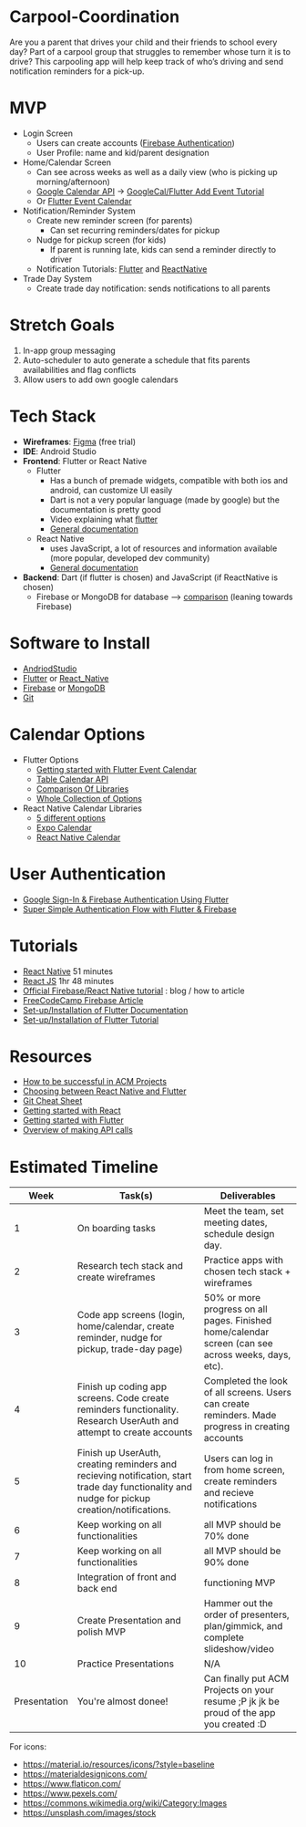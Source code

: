 # Carpool-Coordination
Are you a parent that drives your child and their friends to school every day? Part of a carpool group that struggles to remember whose turn it is to drive? This carpooling app will help keep track of who’s driving and send notification reminders for a pick-up.

# MVP

- Login Screen 
  - Users can create accounts ([Firebase Authentication](https://firebase.google.com/docs/auth))
  - User Profile: name and kid/parent designation 
- Home/Calendar Screen 
  - Can see across weeks as well as a daily view (who is picking up morning/afternoon)
  - [Google Calendar API](https://developers.google.com/calendar/api) -> [GoogleCal/Flutter Add Event Tutorial](https://medium.com/flutter-community/flutter-use-google-calendar-api-adding-the-events-to-calendar-3d8fcb008493)
  - Or [Flutter Event Calendar](https://pub.dev/packages/syncfusion_flutter_calendar)
- Notification/Reminder System
  - Create new reminder screen (for parents)
    - Can set recurring reminders/dates for pickup 
  - Nudge for pickup screen (for kids)
    - If parent is running late, kids can send a reminder directly to driver 
  - Notification Tutorials: [Flutter](https://youtu.be/_Z2S63O-1HE) and [ReactNative](https://youtu.be/RgN1TEnULVQ)
- Trade Day System
  - Create trade day notification: sends notifications to all parents 

# Stretch Goals

1. In-app group messaging 
2. Auto-scheduler to auto generate a schedule that fits parents availabilities and flag conflicts 
3. Allow users to add own google calendars

# Tech Stack

- **Wireframes**: [Figma](https://www.figma.com/) (free trial)
- **IDE**: Android Studio 
- **Frontend**: Flutter or React Native 
  -	Flutter
    -	Has a bunch of premade widgets, compatible with both ios and android, can customize UI easily 
    -	Dart is not a very popular language (made by google) but the documentation is pretty good   
    -	Video explaining what [flutter](https://www.youtube.com/watch?v=I9ceqw5Ny-4)
    -	[General documentation](https://docs.flutter.dev/)
  -	React Native
    -	uses JavaScript, a lot of resources and information available (more popular, developed dev community) 
    - [General documentation](https://reactnative.dev/docs/getting-started)
- **Backend**: Dart (if flutter is chosen) and JavaScript (if ReactNative is chosen)
  - Firebase or MongoDB for database --> [comparison](https://echoinnovateit.com/mongodb-vs-firebase/![image](https://user-images.githubusercontent.com/66386540/151115988-84a006b2-c567-465f-bb12-93e210977459.png)
) (leaning towards Firebase)  

# Software to Install

- [AndriodStudio](https://developer.android.com/studio)
- [Flutter](https://docs.flutter.dev/get-started/install) or [React_Native](https://reactnative.dev/docs/environment-setup)
- [Firebase](https://firebase.google.com/docs/cli) or [MongoDB](https://docs.mongodb.com/manual/installation/)
- [Git](https://git-scm.com/downloads)

# Calendar Options
- Flutter Options
  - [Getting started with Flutter Event Calendar](https://help.syncfusion.com/flutter/calendar/getting-started)
  - [Table Calendar API](https://pub.dev/packages/table_calendar)
  - [Comparison Of Libraries](https://medium.com/flutter-community/flutter-calendar-library-comparison-c08d5ba3cc9e)
  - [Whole Collection of Options](https://flutterawesome.com/tag/calendar/)
- React Native Calendar Libraries 
  - [5 different options](https://blog.expo.dev/5-easy-to-use-react-native-calendar-libraries-e830a97d5bf7)
  - [Expo Calendar](https://docs.expo.dev/versions/v41.0.0/sdk/calendar/)
  - [React Native Calendar](https://react-native-components.gitbook.io/calendar/)

# User Authentication 
- [Google Sign-In & Firebase Authentication Using Flutter](https://blog.codemagic.io/firebase-authentication-google-sign-in-using-flutter/) 
- [Super Simple Authentication Flow with Flutter & Firebase](https://codewithandrea.com/articles/simple-authentication-flow-with-flutter/)


# Tutorials

- [React Native](https://www.youtube.com/watch?v=Hf4MJH0jDb4) 51 minutes
- [React JS](https://www.youtube.com/watch?v=w7ejDZ8SWv8) 1hr 48 minutes
- [Official Firebase/React Native tutorial](https://firebase.googleblog.com/2016/01/the-beginners-guide-to-react-native-and_84.html) : blog / how to article
- [FreeCodeCamp Firebase Article](https://www.freecodecamp.org/news/react-native-firebase-tutorial/)
- [Set-up/Installation of Flutter Documentation](https://docs.flutter.dev/get-started/editor)
- [Set-up/Installation of Flutter Tutorial](https://medium.com/codechai/flutter-installation-setup-with-android-studio-326dea65f609)

# Resources

- [How to be successful in ACM Projects](https://docs.google.com/document/d/18Zi3DrKG5e6g5Bojr8iqxIu6VIGl86YBSFlsnJnlM88/edit?usp=sharing)
- [Choosing between React Native and Flutter](https://hackr.io/blog/react-native-vs-flutter)
- [Git Cheat Sheet](https://education.github.com/git-cheat-sheet-education.pdf)
- [Getting started with React](https://facebook.github.io/react-native/docs/getting-started)
- [Getting started with Flutter](https://flutter.dev/docs/get-started/install)
- [Overview of making API calls](https://snipcart.com/blog/apis-integration-usage-benefits)



# Estimated Timeline

| Week         | Task(s)                                       | Deliverables                                                                   |
| ------------ | --------------------------------------------- | ------------------------------------------------------------------------------ |
| 1            | On boarding tasks                             | Meet the team, set meeting dates, schedule design day.                         |
| 2            | Research tech stack and create wireframes     | Practice apps with chosen tech stack + wireframes                              |
| 3            | Code app screens (login, home/calendar, create reminder, nudge for pickup, trade-day page) | 50% or more progress on all pages. Finished home/calendar screen (can see across weeks, days, etc).|
| 4            | Finish up coding app screens. Code create reminders functionality. Research UserAuth and attempt to create accounts | Completed the look of all screens. Users can create reminders. Made progress in creating accounts|
| 5            | Finish up UserAuth, creating reminders and recieving notification, start trade day functionality and nudge for pickup creation/notifications.        | Users can log in from home screen, create reminders and recieve notifications |
| 6            | Keep working on all functionalities  | all MVP should be 70% done                                                                   |
| 7            | Keep working on all functionalities  | all MVP should be 90% done                                                                          |
| 8            | Integration of front and back end                   | functioning MVP       |
| 9            | Create Presentation and polish MVP                        | Hammer out the order of presenters, plan/gimmick, and complete slideshow/video  |
| 10            | Practice Presentations                         | N/A                                                                            |
| Presentation | You're almost donee!        | Can finally put ACM Projects on your resume ;P jk jk be proud of the app you created :D                           |



For icons:

- https://material.io/resources/icons/?style=baseline
- https://materialdesignicons.com/
- https://www.flaticon.com/
- https://www.pexels.com/
- https://commons.wikimedia.org/wiki/Category:Images
- https://unsplash.com/images/stock


